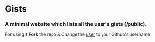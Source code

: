 # Gists 

### A minimal website which lists all the user's gists (/public).

For using it **Fork** the repo & Change the [user](https://github.com/raghav4/gists/blob/73f7f90c3cbe7b6d2a91b14af437ac02951f55ad/js/script.js#L1) to your Github's username